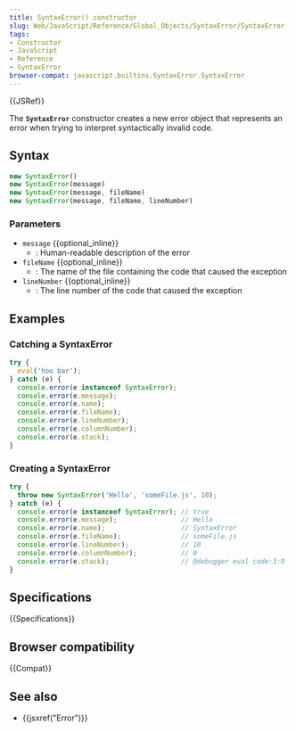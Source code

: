 ```yaml
---
title: SyntaxError() constructor
slug: Web/JavaScript/Reference/Global_Objects/SyntaxError/SyntaxError
tags:
- Constructor
- JavaScript
- Reference
- SyntaxError
browser-compat: javascript.builtins.SyntaxError.SyntaxError
---
```

{{JSRef}}

The **`SyntaxError`** constructor creates a new error object that represents an
error when trying to interpret syntactically invalid code.

## Syntax

```js
new SyntaxError()
new SyntaxError(message)
new SyntaxError(message, fileName)
new SyntaxError(message, fileName, lineNumber)
```

### Parameters

*   `message` {{optional_inline}}
    *   : Human-readable description of the error
*   `fileName` {{optional_inline}}
    *   : The name of the file containing the code that caused the exception
*   `lineNumber` {{optional_inline}}
    *   : The line number of the code that caused the exception

## Examples

### Catching a SyntaxError

```js
try {
  eval('hoo bar');
} catch (e) {
  console.error(e instanceof SyntaxError);
  console.error(e.message);
  console.error(e.name);
  console.error(e.fileName);
  console.error(e.lineNumber);
  console.error(e.columnNumber);
  console.error(e.stack);
}
```

### Creating a SyntaxError

```js
try {
  throw new SyntaxError('Hello', 'someFile.js', 10);
} catch (e) {
  console.error(e instanceof SyntaxError); // true
  console.error(e.message);                // Hello
  console.error(e.name);                   // SyntaxError
  console.error(e.fileName);               // someFile.js
  console.error(e.lineNumber);             // 10
  console.error(e.columnNumber);           // 0
  console.error(e.stack);                  // @debugger eval code:3:9
}
```

## Specifications

{{Specifications}}

## Browser compatibility

{{Compat}}

## See also

*   {{jsxref("Error")}}
